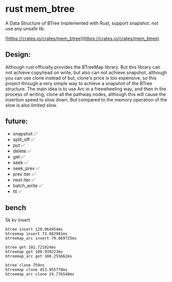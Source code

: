 # rust mem_btree 

A Data Structure of BTree Implemented with Rust, support snapshot. not use any unsafe lib.

[https://crates.io/crates/mem_btree](https://crates.io/crates/mem_btree)

## Design:

> 
Although rust officially provides the BTreeMap library. But this library can not achieve copy/read on write, but also can not achieve snapshot, although you can use clone instead of but, clone's price is too expensive, so this project through a very simple way to achieve a snapshot of the BTree structure.
The main idea is to use Arc in a freewheeling way, and then in the process of writing, clone all the pathway nodes, although this will cause the insertion speed to slow down. But compared to the memory operation of the slow is also limited slow.


## future:
* snapshot ✅
* split_off ✅
* put ✅
* delete ✅
* get ✅
* seek ✅
* seek_prev ✅
* prev iter ✅
* next iter ✅
* batch_write ✅
* ttl ✅

## bench
5k kv insert
````
btree insert 120.064954ms
btreemap insert 73.882981ms
btreemap_arc insert 79.869725ms

btree get 102.721024ms
btreemap get 100.939223ms
btreemap_arc get 100.255662ms

btree clone 759ns
btreemap clone 453.955778ms
btreemap_arc clone 24.776548ms
````